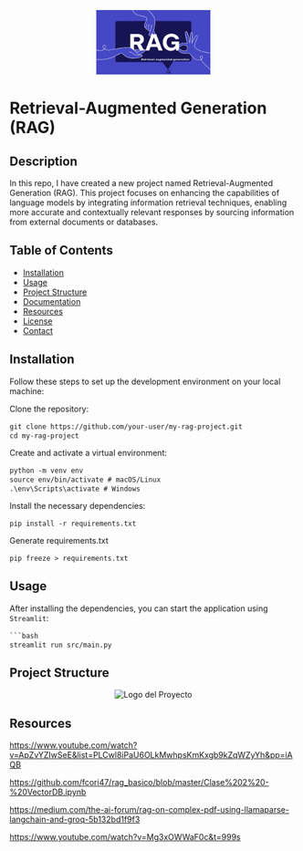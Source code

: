 <!-- Logo o imagen del proyecto -->
<p align="center">
  <img src="resources\img_rag.png" alt="Logo del Proyecto" width="200">
</p>

# Retrieval-Augmented Generation (RAG)

## Description

In this repo, I have created a new project named Retrieval-Augmented Generation (RAG). This project focuses on enhancing the capabilities of language models by integrating information retrieval techniques, enabling more accurate and contextually relevant responses by sourcing information from external documents or databases.

## Table of Contents

- [Installation](#installation)
- [Usage](#usage)
- [Project Structure](#project-structure)
- [Documentation](#documentation)
- [Resources](#Resources)
- [License](#license)
- [Contact](#contact)

## Installation

Follow these steps to set up the development environment on your local machine:

  Clone the repository:
  
    git clone https://github.com/your-user/my-rag-project.git
    cd my-rag-project

  Create and activate a virtual environment:
  
    python -m venv env
    source env/bin/activate # macOS/Linux
    .\env\Scripts\activate # Windows

  Install the necessary dependencies:
  
    pip install -r requirements.txt

  Generate requirements.txt
  
    pip freeze > requirements.txt
    

## Usage

After installing the dependencies, you can start the application using `Streamlit`:

    ```bash
    streamlit run src/main.py


## Project Structure

<p align="center">
  <img src="resources\sheme.png" alt="Logo del Proyecto" width="200">
</p>



## Resources

https://www.youtube.com/watch?v=ApZvYZIwSeE&list=PLCwl8iPaU6OLkMwhpsKmKxgb9kZqWZyYh&pp=iAQB

https://github.com/fcori47/rag_basico/blob/master/Clase%202%20-%20VectorDB.ipynb

https://medium.com/the-ai-forum/rag-on-complex-pdf-using-llamaparse-langchain-and-groq-5b132bd1f9f3

https://www.youtube.com/watch?v=Mg3xOWWaF0c&t=999s

